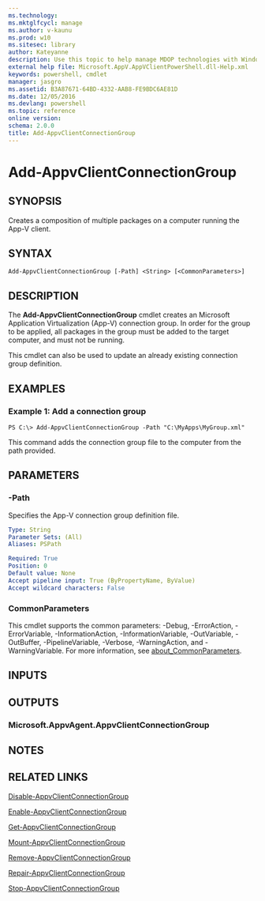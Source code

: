 ```yaml
---
ms.technology: 
ms.mktglfcycl: manage
ms.author: v-kaunu
ms.prod: w10
ms.sitesec: library
author: Kateyanne
description: Use this topic to help manage MDOP technologies with Windows PowerShell.
external help file: Microsoft.AppV.AppVClientPowerShell.dll-Help.xml
keywords: powershell, cmdlet
manager: jasgro 
ms.assetid: B3A87671-64BD-4332-AAB8-FE9BDC6AE81D
ms.date: 12/05/2016
ms.devlang: powershell
ms.topic: reference
online version: 
schema: 2.0.0
title: Add-AppvClientConnectionGroup
---
```


# Add-AppvClientConnectionGroup

## SYNOPSIS
Creates a composition of multiple packages on a computer running the App-V client.

## SYNTAX

```
Add-AppvClientConnectionGroup [-Path] <String> [<CommonParameters>]
```

## DESCRIPTION
The **Add-AppvClientConnectionGroup** cmdlet creates an Microsoft Application Virtualization (App-V) connection group.
In order for the group to be applied, all packages in the group must be added to the target computer, and must not be running.

This cmdlet can also be used to update an already existing connection group definition.

## EXAMPLES

### Example 1: Add a connection group
```
PS C:\> Add-AppvClientConnectionGroup -Path "C:\MyApps\MyGroup.xml"
```

This command adds the connection group file to the computer from the path provided.

## PARAMETERS

### -Path
Specifies the App-V connection group definition file.

```yaml
Type: String
Parameter Sets: (All)
Aliases: PSPath

Required: True
Position: 0
Default value: None
Accept pipeline input: True (ByPropertyName, ByValue)
Accept wildcard characters: False
```

### CommonParameters
This cmdlet supports the common parameters: -Debug, -ErrorAction, -ErrorVariable, -InformationAction, -InformationVariable, -OutVariable, -OutBuffer, -PipelineVariable, -Verbose, -WarningAction, and -WarningVariable. For more information, see [about_CommonParameters](https://go.microsoft.com/fwlink/?LinkID=113216).

## INPUTS

## OUTPUTS

### Microsoft.AppvAgent.AppvClientConnectionGroup

## NOTES

## RELATED LINKS

[Disable-AppvClientConnectionGroup](./Disable-AppvClientConnectionGroup.md)

[Enable-AppvClientConnectionGroup](./Enable-AppvClientConnectionGroup.md)

[Get-AppvClientConnectionGroup](./Get-AppvClientConnectionGroup.md)

[Mount-AppvClientConnectionGroup](./Mount-AppvClientConnectionGroup.md)

[Remove-AppvClientConnectionGroup](./Remove-AppvClientConnectionGroup.md)

[Repair-AppvClientConnectionGroup](./Repair-AppvClientConnectionGroup.md)

[Stop-AppvClientConnectionGroup](./Stop-AppvClientConnectionGroup.md)


